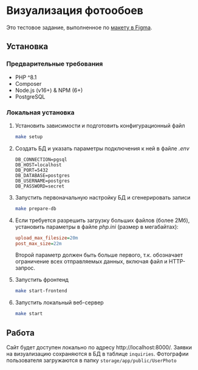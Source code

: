 # Визуализация фотообоев

Это тестовое задание, выполненное по [макету в Figma](https://www.figma.com/file/kYiLyajv2Av9mUjRAuWUEO/%D0%A2%D0%97-%D0%B4%D0%BB%D1%8F-%D1%80%D0%B0%D0%B7%D1%80%D0%B0%D0%B1%D0%BE%D1%82%D1%87%D0%B8%D0%BA%D0%B0?type=design&node-id=0-1&mode=design&t=CZouEGTAoa1raDt5-0).

## Установка

### Предварительные требования

* PHP ^8.1
* Composer
* Node.js (v16+) & NPM (6+)
* PostgreSQL

### Локальная установка

1. Установить зависимости и подготовить конфигурационный файл

    ```sh
    make setup
    ```

2. Создать БД и указать параметры подключения к ней в файле *.env*

    ```dotenv
    DB_CONNECTION=pgsql
    DB_HOST=localhost
    DB_PORT=5432
    DB_DATABASE=postgres
    DB_USERNAME=postgres
    DB_PASSWORD=secret
    ```

3. Запустить первоначальную настройку БД и сгенерировать записи

    ```sh
    make prepare-db
    ```

4. Если требуется разрешить загрузку больших файлов (более 2Мб), установить параметры в файле *php.ini* (размер в мегабайтах):

    ```ini
    upload_max_filesize=20m
    post_max_size=22m
    ```

    Второй параметр должен быть больше первого, т.к. обозначает ограничение всех отправляемых данных, включая файл и HTTP-запрос.

5. Запустить фронтенд

    ```sh
    make start-frontend
    ```

6. Запустить локальный веб-сервер

    ```sh
    make start
    ```

## Работа

Сайт будет доступен локально по адресу http://localhost:8000/. Заявки на визуализацию сохраняются в БД в таблице ```inquiries```. Фотографии пользователя загружаются в папку ```storage/app/public/UserPhoto```
